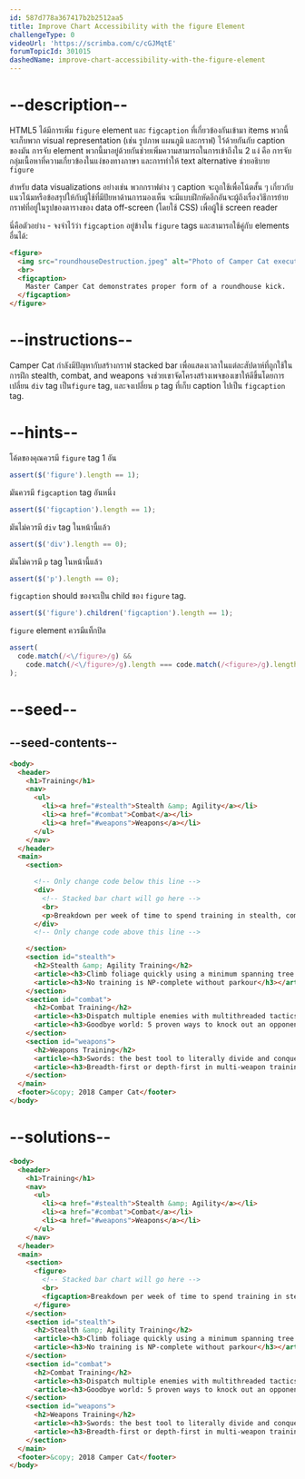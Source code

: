 ```yaml
---
id: 587d778a367417b2b2512aa5
title: Improve Chart Accessibility with the figure Element
challengeType: 0
videoUrl: 'https://scrimba.com/c/cGJMqtE'
forumTopicId: 301015
dashedName: improve-chart-accessibility-with-the-figure-element
---
```


# --description--

HTML5 ได้มีการเพิ่ม `figure` element และ `figcaption` ที่เกี่ยวข้องกันเข้ามา
items พวกนี้จะเก็บพวก visual representation (เช่น รูปภาพ แผนภูมิ และกราฟ) ไว้ด้วยกันกับ caption ของมัน
การจับ element พวกนี้มาอยู่ด้วยกันช่วยเพิ่มความสามารถในการเข้าถึงใน 2 แง่ คือ การจับกลุ่มเนื้อหาที่ความเกี่ยวข้องในแง่ของทางภาษา และการทำให้ text alternative ช่วยอธิบาย `figure`

สำหรับ data visualizations อย่างเช่น พวกกราฟต่าง ๆ
caption จะถูกใช้เพื่อโน้ตสั้น ๆ เกี่ยวกับแนวโน้มหรือข้อสรุปให้กับผู้ใช้ที่มีปัยหาด้านการมองเห็น
จะมีแบบฝึกหัดอีกอันจะผู้ถึงเรื่องวิธีการย้ายกราฟที่อยู่ในรูปของตารางของ data off-screen (โดยใช้ CSS) เพื่อผุู้ใช้ screen reader

นี่คือตัวอย่าง - จงจำไว้ว่า `figcaption` อยู่ข้างใน `figure` tags และสามารถใช้คู่กับ elements อื่นได้:

```html
<figure>
  <img src="roundhouseDestruction.jpeg" alt="Photo of Camper Cat executing a roundhouse kick">
  <br>
  <figcaption>
    Master Camper Cat demonstrates proper form of a roundhouse kick.
  </figcaption>
</figure>
```

# --instructions--

Camper Cat กำลังมีปัญหากับสร้างกราฟ stacked bar เพื่อแสดงเวลาในแต่ละสัปดาห์ที่ถูกใช้ในการฝึก stealth, combat, and weapons
จงช่วยเขาจัดโครงสร้างเพจของเขาให้ดีขึ้นโดยการเปลี่ยน `div` tag เป็น`figure` tag, และจงเปลี่ยน `p` tag ที่เก็บ caption ไปเป็น `figcaption` tag.

# --hints--

โค้ดของคุณควรมี `figure` tag 1 อัน

```js
assert($('figure').length == 1);
```

มันควรมี `figcaption` tag อันหนึ่ง

```js
assert($('figcaption').length == 1);
```

มันไม่ควรมี `div` tag ในหน้านี้แล้ว

```js
assert($('div').length == 0);
```

มันไม่ควรมี `p` tag ในหน้านี้แล้ว

```js
assert($('p').length == 0);
```

`figcaption` should ของจะเป็น child ของ `figure` tag.

```js
assert($('figure').children('figcaption').length == 1);
```

`figure` element ควรมีแท็กปิด

```js
assert(
  code.match(/<\/figure>/g) &&
    code.match(/<\/figure>/g).length === code.match(/<figure>/g).length
);
```

# --seed--

## --seed-contents--

```html
<body>
  <header>
    <h1>Training</h1>
    <nav>
      <ul>
        <li><a href="#stealth">Stealth &amp; Agility</a></li>
        <li><a href="#combat">Combat</a></li>
        <li><a href="#weapons">Weapons</a></li>
      </ul>
    </nav>
  </header>
  <main>
    <section>

      <!-- Only change code below this line -->
      <div>
        <!-- Stacked bar chart will go here -->
        <br>
        <p>Breakdown per week of time to spend training in stealth, combat, and weapons.</p>
      </div>
      <!-- Only change code above this line -->

    </section>
    <section id="stealth">
      <h2>Stealth &amp; Agility Training</h2>
      <article><h3>Climb foliage quickly using a minimum spanning tree approach</h3></article>
      <article><h3>No training is NP-complete without parkour</h3></article>
    </section>
    <section id="combat">
      <h2>Combat Training</h2>
      <article><h3>Dispatch multiple enemies with multithreaded tactics</h3></article>
      <article><h3>Goodbye world: 5 proven ways to knock out an opponent</h3></article>
    </section>
    <section id="weapons">
      <h2>Weapons Training</h2>
      <article><h3>Swords: the best tool to literally divide and conquer</h3></article>
      <article><h3>Breadth-first or depth-first in multi-weapon training?</h3></article>
    </section>
  </main>
  <footer>&copy; 2018 Camper Cat</footer>
</body>
```

# --solutions--

```html
<body>
  <header>
    <h1>Training</h1>
    <nav>
      <ul>
        <li><a href="#stealth">Stealth &amp; Agility</a></li>
        <li><a href="#combat">Combat</a></li>
        <li><a href="#weapons">Weapons</a></li>
      </ul>
    </nav>
  </header>
  <main>
    <section>
      <figure>
        <!-- Stacked bar chart will go here -->
        <br>
        <figcaption>Breakdown per week of time to spend training in stealth, combat, and weapons.</figcaption>
      </figure>
    </section>
    <section id="stealth">
      <h2>Stealth &amp; Agility Training</h2>
      <article><h3>Climb foliage quickly using a minimum spanning tree approach</h3></article>
      <article><h3>No training is NP-complete without parkour</h3></article>
    </section>
    <section id="combat">
      <h2>Combat Training</h2>
      <article><h3>Dispatch multiple enemies with multithreaded tactics</h3></article>
      <article><h3>Goodbye world: 5 proven ways to knock out an opponent</h3></article>
    </section>
    <section id="weapons">
      <h2>Weapons Training</h2>
      <article><h3>Swords: the best tool to literally divide and conquer</h3></article>
      <article><h3>Breadth-first or depth-first in multi-weapon training?</h3></article>
    </section>
  </main>
  <footer>&copy; 2018 Camper Cat</footer>
</body>
```
